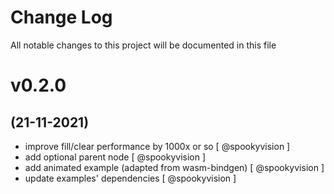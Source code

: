 # Change Log

All notable changes to this project will be documented in this file

# v0.2.0
## (21-11-2021)

* improve fill/clear performance by 1000x or so [ @spookyvision ]
* add optional parent node [ @spookyvision ]
* add animated example (adapted from wasm-bindgen) [ @spookyvision ]
* update examples' dependencies [ @spookyvision ] 